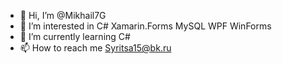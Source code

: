 - 👋 Hi, I’m @Mikhail7G
- 👀 I’m interested in C# Xamarin.Forms MySQL WPF WinForms
- 🌱 I’m currently learning C#
- 📫 How to reach me Syritsa15@bk.ru

